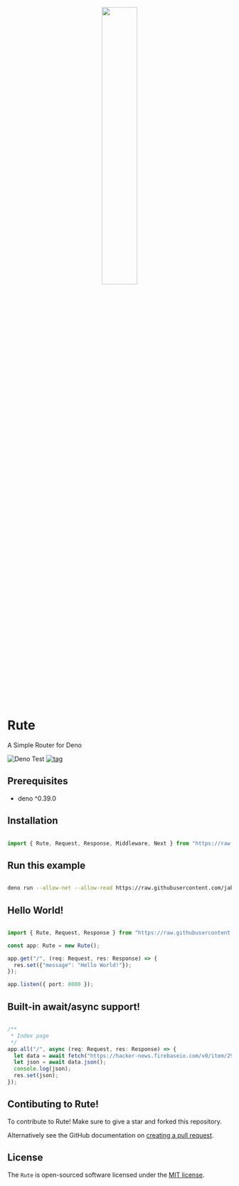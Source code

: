 <p align="center">
<image src="https://raw.githubusercontent.com/jabernardo/rute/master/assets/rute.png" width="40%" height="40%" />
</p>

# Rute 
A Simple Router for Deno

![Deno Test](https://github.com/jabernardo/rute/workflows/Deno%20Test/badge.svg)
[![tag](https://img.shields.io/badge/deno-v0.39.0-green.svg)](https://github.com/denoland/deno)

## Prerequisites

- deno ^0.39.0

## Installation

```ts

import { Rute, Request, Response, Middleware, Next } from "https://raw.githubusercontent.com/jabernardo/rute/0.x/mod.ts";

```

## Run this example

```sh

deno run --allow-net --allow-read https://raw.githubusercontent.com/jabernardo/rute/0.x/example/app.ts

```

## Hello World!

```ts

import { Rute, Request, Response } from "https://raw.githubusercontent.com/jabernardo/rute/0.x/mod.ts";

const app: Rute = new Rute();

app.get("/", (req: Request, res: Response) => {
  res.set({"message": "Hello World!"});
});

app.listen({ port: 8000 });

```

## Built-in await/async support!

```ts

/**
 * Index page
 */
app.all("/", async (req: Request, res: Response) => {
  let data = await fetch("https://hacker-news.firebaseio.com/v0/item/2921983.json?print=pretty");
  let json = await data.json();
  console.log(json);
  res.set(json);
});


```

## Contibuting to Rute!
To contribute to Rute! Make sure to give a star and forked this repository.

Alternatively see the GitHub documentation on [creating a pull request](https://help.github.com/en/github/collaborating-with-issues-and-pull-requests/creating-a-pull-request).

## License
The `Rute` is open-sourced software licensed under the [MIT license](http://opensource.org/licenses/MIT).
